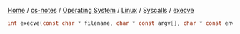 [Home](https://mengxianbin.github.io) /
[cs-notes](https://mengxianbin.github.io/cs-notes/site) /
[Operating System](https://mengxianbin.github.io/cs-notes/site/Operating%20System) /
[Linux](https://mengxianbin.github.io/cs-notes/site/Operating%20System/Linux) /
[Syscalls](https://mengxianbin.github.io/cs-notes/site/Operating%20System/Linux/Syscalls) /
[execve](https://mengxianbin.github.io/cs-notes/site/Operating%20System/Linux/Syscalls/execve)

``` c
int execve(const char * filename, char * const argv[], char * const envp[]);
```
